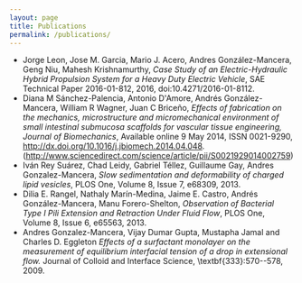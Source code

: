 ```yaml
---
layout: page
title: Publications
permalink: /publications/
---
```


* Jorge Leon, Jose M. Garcia, Mario J. Acero, Andres González-Mancera, Geng Niu, Mahesh Krishnamurthy, *Case Study of an Electric-Hydraulic Hybrid Propulsion System for a Heavy Duty Electric Vehicle*, SAE Technical Paper 2016-01-812, 2016, doi:10.4271/2016-01-8112.  
* Diana M Sánchez-Palencia, Antonio D'Amore, Andrés González-Mancera, William R Wagner, Juan C Briceño, *Effects of fabrication on the mechanics, microstructure and micromechanical environment of small intestinal submucosa scaffolds for vascular tissue engineering, Journal of Biomechanics*, Available online 9 May 2014, ISSN 0021-9290, http://dx.doi.org/10.1016/j.jbiomech.2014.04.048.
(http://www.sciencedirect.com/science/article/pii/S0021929014002759)
* Iván Rey Suárez, Chad Leidy, Gabriel Téllez, Guillaume Gay, Andres Gonzalez-Mancera, *Slow sedimentation and deformability of charged lipid vesicles*, PLOS One, Volume 8, Issue 7, e68309, 2013.
* Dilia E. Rangel, Nathaly Marín-Medina, Jaime E. Castro, Andrés González-Mancera, Manu Forero-Shelton, *Observation of Bacterial Type I Pili Extension and Retraction Under Fluid Flow*, PLOS One, Volume 8, Issue 6, e65563, 2013.
* Andres Gonzalez-Mancera, Vijay Dumar Gupta, Mustapha Jamal and Charles D. Eggleton *Effects of a surfactant monolayer on the measurement of equilibrium interfacial tension of a drop in extensional flow.* Journal of Colloid and Interface Science, \textbf{333}:570--578, 2009.
